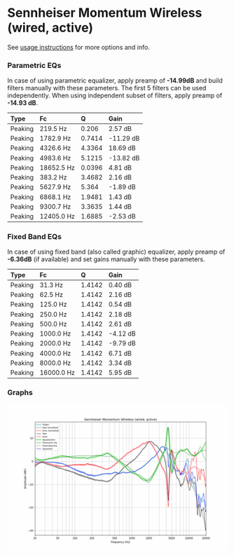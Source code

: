 # Sennheiser Momentum Wireless (wired, active)
See [usage instructions](https://github.com/jaakkopasanen/AutoEq#usage) for more options and info.

### Parametric EQs
In case of using parametric equalizer, apply preamp of **-14.99dB** and build filters manually
with these parameters. The first 5 filters can be used independently.
When using independent subset of filters, apply preamp of **-14.93 dB**.

| Type    | Fc         |      Q | Gain      |
|:--------|:-----------|:-------|:----------|
| Peaking | 219.5 Hz   | 0.206  | 2.57 dB   |
| Peaking | 1782.9 Hz  | 0.7414 | -11.29 dB |
| Peaking | 4326.6 Hz  | 4.3364 | 18.69 dB  |
| Peaking | 4983.6 Hz  | 5.1215 | -13.82 dB |
| Peaking | 18652.5 Hz | 0.0396 | 4.81 dB   |
| Peaking | 383.2 Hz   | 3.4682 | 2.16 dB   |
| Peaking | 5627.9 Hz  | 5.364  | -1.89 dB  |
| Peaking | 6868.1 Hz  | 1.9481 | 1.43 dB   |
| Peaking | 9300.7 Hz  | 3.3635 | 1.44 dB   |
| Peaking | 12405.0 Hz | 1.6885 | -2.53 dB  |

### Fixed Band EQs
In case of using fixed band (also called graphic) equalizer, apply preamp of **-6.36dB**
(if available) and set gains manually with these parameters.

| Type    | Fc         |      Q | Gain     |
|:--------|:-----------|:-------|:---------|
| Peaking | 31.3 Hz    | 1.4142 | 0.40 dB  |
| Peaking | 62.5 Hz    | 1.4142 | 2.16 dB  |
| Peaking | 125.0 Hz   | 1.4142 | 0.54 dB  |
| Peaking | 250.0 Hz   | 1.4142 | 2.18 dB  |
| Peaking | 500.0 Hz   | 1.4142 | 2.61 dB  |
| Peaking | 1000.0 Hz  | 1.4142 | -4.12 dB |
| Peaking | 2000.0 Hz  | 1.4142 | -9.79 dB |
| Peaking | 4000.0 Hz  | 1.4142 | 6.71 dB  |
| Peaking | 8000.0 Hz  | 1.4142 | 3.34 dB  |
| Peaking | 16000.0 Hz | 1.4142 | 5.95 dB  |

### Graphs
![](./Sennheiser%20Momentum%20Wireless%20(wired,%20active).png)